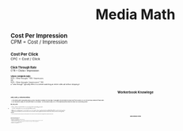 <h1 align="center">Media Math</h1>

**<small>Cost Per Impression**<small>  
CPM = Cost / Impression

**<small>Cost Per Click**<small>  
CPC = Cost / Click

**<small>Click Through Rate**<small>  
CTR = Clicks / Impression

**<small>Video Complete Rate**<small>  
VCR = (View-throughs * 100) / Impressions  
OR     
VCR = (View-throughs / Impressions) * 100  
a “view through” typically refers to a viewer watching an entire video ad without skipping it


<h1 align="center">Workerbook Knowlege</h1>
  
**<small>25th, 50th, & 75th Percentiles**<small>  

1. Percentiles were calculated using OUTPUT tab which contains the new data, it calculates the percentile by each row, from column U to AD (the previous weekend friday date).
2. For this week's data, the 25th percentile is 354 means : For this week's data, 25% of the data would fall below the value 354 (ascending order)

**<small>v25, v50, & v75**<small>  
1. These v values are calculated by most_recent_week_data/corresponding_percentile.
- Ex: v25 is calculated by most_recent_week_data/25th percentile

1. When they are all dark green, it means that the most recent week's data are significantly above the 25th, 50th, & 75th percentile, indicating outlier.
2. When they are all dark red, it means that the most recent week's data are significantly below the 25th, 50th, & 75th percentile, indicating outlier.

**<small>v previous**<small>  
1. (most_recent_week_data - previous_week_data) / previous_week_data. It tells me how much the recent week’s data has changed relative to the previous week's data.

<h1 align="center">Data Anomaly Check</h1>

**<small>When does percentile indicate non-issue?**<small>  
When most recent week's data is significantly:
1. Higher than 25th & 50th, but lower than 75th. (still within normalized range)
2. Lower than 75th & 50th, but higher than 25th.
3. If all higher/lower, but relevant metrics from most recent week are small numbers, that may indiciate the ad is still in QA (Making sure the quality is good before release to the public)
- Ex: When most recent data for CTR is significantly higher than all percentiles: Check relevant metrics (clicks & Impression), if they are low, might indiciate QA.
4. Higher than 25th & 50th,  75th. (still within normalized range)
5. Lower than 75th & 50th, but higher than 25th.

